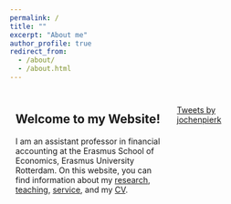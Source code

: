 ```yaml
---
permalink: /
title: ""
excerpt: "About me"
author_profile: true
redirect_from: 
  - /about/
  - /about.html
---
```

<html>
<head>
<meta name="viewport" content="width=device-width, initial-scale=1">
<style>
* {
  box-sizing: border-box;
}
/* Create two unequal columns that floats next to each other */
.column {
  float: left;
  padding: 10px;
 }
.left {
  width: 70%;
}
.right {
  width: 30%;
}
/* Clear floats after the columns */
.row:after {
  content: "";
  display: table;
  clear: both;
}
</style>
</head>
<body>
<div class="row">
  <div class="column left" >
     <h2>Welcome to my Website! </h2>
    <p> I am an assistant professor in financial accounting at the Erasmus School of 	Economics, Erasmus University Rotterdam. On this website, you can find information 		about my <a href= "https://jochenpierk.github.io/home/research/">research</a>, <a 	href= "https://jochenpierk.github.io/home/teaching/">teaching</a>, <a href= 			"https://jochenpierk.github.io/home/service/">service</a>, and my <a 		   href="https://jochenpierk.github.io/home/cv/">CV</a>.  </p>
  </div>
 <div class="column right" >
     <br> 
    <a class="twitter-timeline" href="https://twitter.com/jochenpierk?ref_src=twsrc%5Etfw">Tweets by jochenpierk</a> <script async src="https://platform.twitter.com/widgets.js" charset="utf-8"></script> 
  </div>
</div>

</body>
</html>




  


